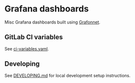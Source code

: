 # Grafana dashboards

Misc Grafana dashboards built using [Grafonnet](https://grafana.github.io/grafonnet/index.html).

## GitLab CI variables

See [ci-variables.yaml](ci-variables.yaml).

## Developing

See [DEVELOPING.md](DEVELOPING.md) for local development setup instructions.
